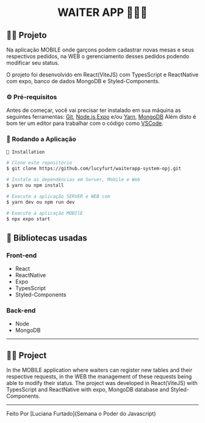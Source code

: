 <h1 align="center">
    WAITER APP 🧑‍🍳🍔
</h1>


## 🧑‍💻 Projeto 
  
 Na aplicação MOBILE onde garçons podem cadastrar novas mesas e seus respectivos pedidos, na WEB o gerenciamento desses pedidos podendo modificar seu status.
 
 O projeto foi desenvolvido em React(ViteJS) com TypesScript e ReactNative com expo, banco de dados MongoDB e Styled-Components.
  


### ⚙ Pré-requisitos

Antes de começar, você vai precisar ter instalado em sua máquina as seguintes ferramentas:
[Git](https://git-scm.com), [Node.js](https://nodejs.org/en/),[Expo](https://docs.expo.dev/) e/ou [Yarn](https://yarnpkg.com/), [MongoDB](https://www.mongodb.com/)
Além disto é bom ter um editor para trabalhar com o código como [VSCode](https://code.visualstudio.com/).


### 📗 Rodando a Aplicação

```bash
📗 Installation

# Clone este repositório
$ git clone https://github.com/lucyfurt/waiterapp-system-opj.git

# Instale as dependências em Server, Mobile e Web
$ yarn ou npm install

# Execute a aplicação SERVER e WEB com
$ yarn dev ou npm run dev

# Execute a aplicação MOBIlE
$ npx expo start


```


## 🚀 Bibliotecas usadas

### Front-end 
* React
* ReactNative
* Expo
* TypesScript
* Styled-Components

### Back-end
*  Node
*  MongoDB

<hr/>

## 🧑‍💻 Project

 In the MOBILE application where waiters can register new tables and their respective requests, in the WEB the management of these requests being able to modify their status.
 The project was developed in React(ViteJS) with TypesScript and ReactNative with expo, MongoDB database and Styled-Components.

<hr/>

Feito Por [Luciana Furtado](Semana o Poder do Javascript)

